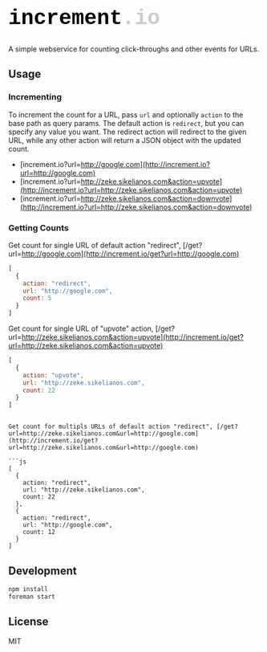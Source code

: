 <h1 style="font-size:42px;font-family:monaco,consolas,courier,monospace; color:black;">increment<span style="color:#CCC">.io</span></h1>

A simple webservice for counting click-throughs and
other events for URLs.

## Usage

### Incrementing

To increment the count for a URL, pass `url` and optionally `action` to the base
path as query params. The default action is `redirect`, but you can specify any value you want. The
redirect action will redirect to the given URL, while any other action will
return a JSON object with the updated count.

- [increment.io?url=http://google.com](http://increment.io?url=http://google.com)
- [increment.io?url=http://zeke.sikelianos.com&action=upvote](http://increment.io?url=http://zeke.sikelianos.com&action=upvote)
- [increment.io?url=http://zeke.sikelianos.com&action=downvote](http://increment.io?url=http://zeke.sikelianos.com&action=downvote)

### Getting Counts

Get count for single URL of default action "redirect", [/get?url=http://google.com](http://increment.io/get?url=http://google.com)

```js
[
  {
    action: "redirect",
    url: "http://google.com",
    count: 5
  }
]
```

Get count for single URL of "upvote" action, [/get?url=http://zeke.sikelianos.com&action=upvote](http://increment.io/get?url=http://zeke.sikelianos.com&action=upvote)

```js
[
  {
    action: "upvote",
    url: "http://zeke.sikelianos.com",
    count: 22
  }
]
```
```

Get count for multipls URLs of default action "redirect", [/get?url=http://zeke.sikelianos.com&url=http://google.com](http://increment.io/get?url=http://zeke.sikelianos.com&url=http://google.com)

```js
[
  {
    action: "redirect",
    url: "http://zeke.sikelianos.com",
    count: 22
  },
  {
    action: "redirect",
    url: "http://google.com",
    count: 12
  }
]
```

## Development

```sh
npm install
foreman start
```

## License

MIT